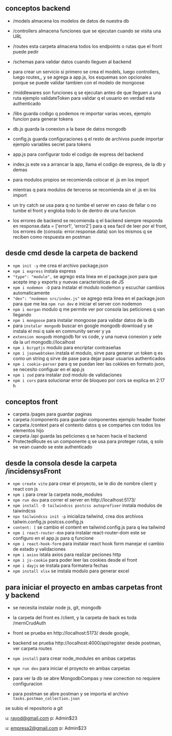 ## conceptos backend
- /models  almacena los modelos de datos de nuestra db 
- /controllers  almacena funciones que se ejecutan cuando se visita una URL
- /routes  esta carpeta almacena todos los endpoints o rutas que el front puede pedir
- /schemas para validar datos cuando lleguen al backend

- para crear un servicio si primero se crea el models, luego controllers, luego routes,, y se agrega a app.js, los esquemas son opcionales porque se puede validar tambien con el modelo de mongoose 

- /middlewares son funciones q se ejecutan antes de que lleguen a una ruta ejemplo validateToken para validar q el usuario en verdad esta authenticado
- /libs  guarda codigo q podemos re importar varias veces, ejemplo funcion para generar tokens
- db.js  guarda la conexion a la base de datos mongodb
- config.js  guarda configuraciones q el resto de archivos puede importar ejemplo variables secret para tokens
- app.js para configurar todo el codigo de express del backend
- index.js  este va a arrancar la app, llama el codigo de express, de la db y demas
- para modulos propios se recomienda colocar el .js en los import
- mientras q para modulos de terceros se recomienda sin el .js en los import
- un try catch se usa para q no tumbe el server en caso de fallar o no tumbe el front y engloba todo lo de dentro de una funcion
- los errores de backend se recomienda q el backend siempre responda en response.data = ['error1', 'error2'] para q sea facil de leer por el front, los errores de (consola: error.response.data) son los mismos q se reciben como respuesta en postman

## desde cmd desde la carpeta de backend
- `npm init -y`  me crea el archivo package.json
- `npm i express` instala express
- `"type": "module",` se agrego esta linea en el package.json para que acepte imp y exports y nuevas caracteristicas de JS
- `npm i nodemon -D` para instalar el modulo nodemon y escuchar cambios automaticamente
- `"dev": "nodemon src/index.js"` se agrego esta linea en el package.json para que me lea `npm run dev` e iniciar el server con nodemon
- `npm i morgan` modulo q me permite ver por consola las peticiones q van llegando 
- `npm i mongoose` para instalar mongoose para validar datos de la db
- para `instalar mongodb` buscar en google mongodb download y se instala el msi q sale en community server y ya 
- `extension mongodb` mongodb for vs code, y una nueva conexion y sele da la url mongodb://localhost
- `npm i bcryptjs` modulo para encriptar contraseñas
- `npm i jsonwebtoken` instala el modulo, sirve para generar un token q es como un string q sirve de pase para dejar pasar usuarios authenticados
- `npm i cookie-parser` para q se puedan leer las cokkies en formato json, se necesito configuar en el app.js
- `npm i zod` para instalar zod modulo de validaciones
- `npm i cors` para solucionar error de bloqueo por cors se explica en 2:17 h

## conceptos front
- carpeta /pages para guardar paginas
- carpeta /components  para guardar componentes ejemplo header footer
- carpeta /context para el contexto datos q se compartes con todos los elementos hijo
- carpeta /api guarda las peticiones q se hacen hacia el backend
- ProtectedRoute es un componente q se usa para proteger rutas, q solo se vean cuando se este authenticado

## desde la consola desde la carpeta /incidensysFront
- `npm create vite` para crear el proyecto, se le dio de nombre client y react con js
- `npm i` para crear la carpeta node_modules
- `npm run dev` para correr el server en http://localhost:5173/
- `npm install -D tailwindcss postcss autoprefixer` instala modulos de taiwindcss
- `npx tailwindcss init -p` inicializa tailwind, crea dos archivos tailwin.config.js postcss.config.js
- `content: [` se cambio el content en tailwind.config.js para q lea tailwind
- `npm i react-router-dom` para instalar react-router-dom este se configuro en el app.js para q funcione
- `npm i react-hook-form` para instalar react hook form manejar el cambio de estado y validaciones
- `npm i axios` istala axios para realizar peciones http
- `npm i js-cookie` para poder leer las cookies desde el front
- `npm i dayjs` se instala para formatera fechas
- `npm install xlsx` se instala modulo para generar excel

## para iniciar el proyecto en ambas carpetas front y backend
- se necesita instalar node js, git, mongodb
- la carpeta del front es /client, y la carpeta de back es toda /mernCrudAuth
- front se prueba en http://localhost:5173/ desde google,
- backend se prueba http://localhost:4000/api/register desde postman, ver carpeta routes
- `npm install` para crear node_modules en ambas carpetas
- `npm run dev` para iniciar el proyecto en ambas carpetas

- para ver la db se abre MongodbCompas y new conection no requiere configuracion
- para postman se abre postman y se importa el archivo `tasks.postman_collection.json`

se subio el repositorio a git 

u:      rayod@gmail.com
p:      Admin$23


u:      empresa2@gmail.com
p:      Admin$23
